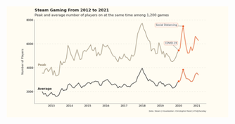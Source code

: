 ![week_12](https://github.com/christopher-reed/tidytuesday/blob/master/2021/week_12/Steam%20Gaming%20Low%20Res.png)

